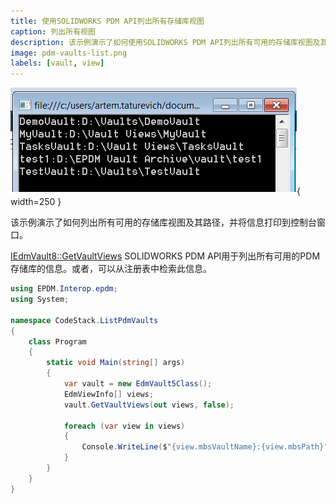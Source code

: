```yaml
---
title: 使用SOLIDWORKS PDM API列出所有存储库视图
caption: 列出所有视图
description: 该示例演示了如何使用SOLIDWORKS PDM API列出所有可用的存储库视图及其路径。
image: pdm-vaults-list.png
labels: [vault, view]
---
```

![将存储库视图信息打印到控制台窗口](pdm-vaults-list.png){ width=250 }

该示例演示了如何列出所有可用的存储库视图及其路径，并将信息打印到控制台窗口。

[IEdmVault8::GetVaultViews](https://help.solidworks.com/2018/english/api/epdmapi/epdm.interop.epdm~epdm.interop.epdm.iedmvault8~getvaultviews.html) SOLIDWORKS PDM API用于列出所有可用的PDM存储库的信息。或者，可以从注册表中检索此信息。

~~~ cs
using EPDM.Interop.epdm;
using System;

namespace CodeStack.ListPdmVaults
{
    class Program
    {
        static void Main(string[] args)
        {
            var vault = new EdmVault5Class();
            EdmViewInfo[] views;
            vault.GetVaultViews(out views, false);

            foreach (var view in views)
            {
                Console.WriteLine($"{view.mbsVaultName}:{view.mbsPath}");
            }
        }
    }
}

~~~